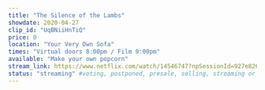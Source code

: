 ```yaml
---
title: "The Silence of the Lambs"
showdate: 2020-04-27
clip_id: "UqBNiiHnTiQ"
price: 0
location: "Your Very Own Sofa"
times: "Virtual doors 8:00pm / Film 9:00pm"
available: "Make your own popcorn"
stream_link: https://www.netflix.com/watch/14546747?npSessionId=927e826e214b9f64&npServerId=s70
status: "streaming" #voting, postponed, presale, selling, streaming or soldout
---
```

